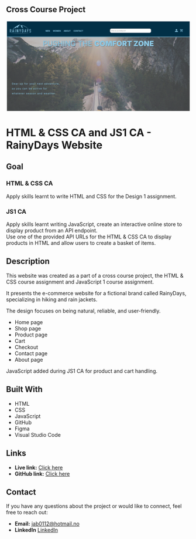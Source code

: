 ## Cross Course Project 

![Homepage screenshot](/Rainydays%20-%20Home.png)

# HTML & CSS CA and JS1 CA - RainyDays Website 

## Goal

### HTML & CSS CA
Apply skills learnt to write HTML and CSS for the Design 1 assignment.   
### JS1 CA
Apply skills learnt writing JavaScript, create an interactive online store to display
product from an API endpoint.  
Use one of the provided API URLs for the HTML & CSS CA to display
products in HTML and allow users to create a basket of items.

## Description
This website was created as a part of a cross course project, the HTML & CSS course assignment and JavaScript 1 course assignment.  

It presents the e-commerce website for a fictional brand called RainyDays, specializing in hiking and rain jackets.  

The design focuses on being natural, reliable, and user-friendly.

- Home page
- Shop page
- Product page
- Cart
- Checkout
- Contact page
- About page

JavaScript added during JS1 CA for product and cart handling.

## Built With

- HTML
- CSS
- JavaScript
- GitHub
- Figma
- Visual Studio Code

## Links

- **Live link:** [Click here](https://norofffeu.github.io/html-css-course-assignment-barumski/)
- **GitHub link:** [Click here](https://github.com/NoroffFEU/html-css-course-assignment-barumski.git)

## Contact 

If you have any questions about the project or would like to connect, feel free to reach out:
- **Email:** [jab0112@hotmail.no](mailto:your-email@example.com)
- **LinkedIn** [LinkedIn](https://www.linkedin.com/in/j%C3%B8rn-andre-b%C3%A6rum-798ab6369/)

